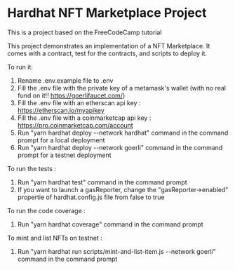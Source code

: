 # Hardhat NFT Marketplace Project

This is a project based on the FreeCodeCamp tutorial

This project demonstrates an implementation of a NFT Marketplace.
It comes with a contract, test for the contracts, and scripts to deploy it.

To run it:

1. Rename .env.example file to .env
2. Fill the .env file with the private key of a metamask's wallet (with no real fund on it!! https://goerlifaucet.com/)
3. Fill the .env file with an etherscan api key : https://etherscan.io/myapikey
4. Fill the .env file with a coinmarketcap api key : https://pro.coinmarketcap.com/account
5. Run "yarn hardhat deploy --network hardhat" command in the command prompt for a local deployment
6. Run "yarn hardhat deploy --network goerli" command in the command prompt for a testnet deployment

To run the tests :

1. Run "yarn hardhat test" command in the command prompt
2. If you want to launch a gasReporter, change the "gasReporter->enabled" propertie of hardhat.config.js file from false to true

To run the code coverage :

1. Run "yarn hardhat coverage" command in the command prompt

To mint and list NFTs on testnet : 
1. Run "yarn hardhat run scripts/mint-and-list-item.js --network goerli" command in the command prompt
